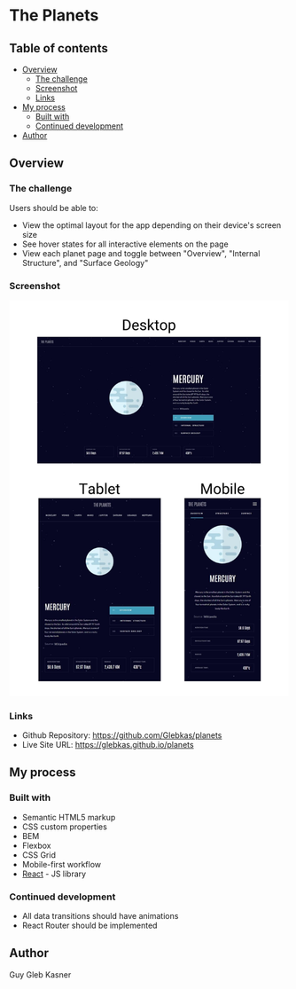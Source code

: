 # The Planets

## Table of contents

- [Overview](#overview)
  - [The challenge](#the-challenge)
  - [Screenshot](#screenshot)
  - [Links](#links)
- [My process](#my-process)
  - [Built with](#built-with)
  - [Continued development](#continued-development)
- [Author](#author)

## Overview

### The challenge

Users should be able to:

- View the optimal layout for the app depending on their device's screen size
- See hover states for all interactive elements on the page
- View each planet page and toggle between "Overview", "Internal Structure", and "Surface Geology"

### Screenshot

![](./screenshot.jpg)

### Links

- Github Repository: https://github.com/Glebkas/planets
- Live Site URL: https://glebkas.github.io/planets

## My process

### Built with

- Semantic HTML5 markup
- CSS custom properties
- BEM
- Flexbox
- CSS Grid
- Mobile-first workflow
- [React](https://reactjs.org/) - JS library

### Continued development

- All data transitions should have animations
- React Router should be implemented

## Author

Guy Gleb Kasner
